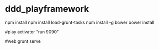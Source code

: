 # ddd_playframework

npm install
npm install load-grunt-tasks
npm install -g bower
bower install

#play
activator "run 9090"

#web
grunt serve

